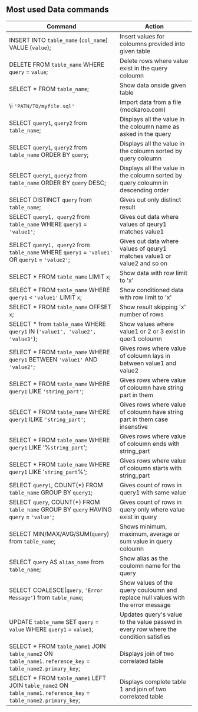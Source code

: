 ## Most used Data commands

Command     | Action |
------------|--------|
INSERT INTO `table_name` (`col_name`) VALUE (`value`); | Insert values for coloumns provided into given table |
DELETE FROM `table_name` WHERE `query` = `value`; | Delete rows where value exist in the query coloumn
SELECT * FROM `table_name`; | Show data onside given table |
\i `'PATH/TO/myfile.sql'` | Import data from a file (mockaroo.com) |
SELECT `query1`, `query2` from `table_name`; | Displays all the value in the coloumn name as asked in the query
SELECT `query1`, `query2` from `table_name` ORDER BY `query`; | Displays all the value in the coloumn sorted by query coloumn
SELECT `query1`, `query2` from `table_name` ORDER BY `query` DESC; | Displays all the value in the coloumn sorted by query coloumn in descending order
SELECT DISTINCT `query` from `table_name`; | Gives out only distinct result
SELECT `query1, query2` from `table_name` WHERE `query1` = `'value1'`; | Gives out data where values of qeury1 matches value1
SELECT `query1, query2` from `table_name` WHERE `query1` = `'value1'` OR `query1` = `'value2'`; | Gives out data where values of qeury1 matches value1 or value2 and so on
SELECT * FROM `table_name` LIMIT `x`; | Show data with row limit to 'x'
SELECT * FROM `table_name` WHERE `query1` < `'value1'` LIMIT `x`; | Show conditioned data with row limit to 'x'
SELECT * FROM `table_name` OFFSET `x`; | Show result skipping 'x' number of rows
SELECT * from `table_name` WHERE `query1` IN (`'value1', 'value2', 'value3'`); | Show values where value1 or 2 or 3 exist in quer1 coloumn
SELECT * FROM `table_name` WHERE `query1` BETWEEN `'value1'` AND `'value2'`; | Gives rows where value of coloumn lays in between value1 and value2
SELECT * FROM `table_name` WHERE `query1` LIKE `'string_part'`; | Gives rows where value of coloumn have string part in them 
SELECT * FROM `table_name` WHERE `query1` ILIKE `'string_part'`; | Gives rows where value of coloumn have string part in them case insenstive 
SELECT * FROM `table_name` WHERE `query1` LIKE '%`string_part`'; | Gives rows where value of coloumn ends with string_part
SELECT * FROM `table_name` WHERE `query1` LIKE '`string_part`%'; | Gives rows where value of coloumn starts with string_part
SELECT `query1`, COUNT(*) FROM `table_name` GROUP BY `query1`; | Gives count of rows in query1 with same value
SELECT `query`, COUNT(*) FROM `table_name` GROUP BY `query` HAVING `query` = `'value'`; | Gives count of rows in query only where value exist in query
SELECT MIN/MAX/AVG/SUM(`query`) from `table_name`; | Shows minimum, maximum, average or sum value in query coloumn
SELECT `query` AS `alias_name` from `table_name`; | Show alias as the coulomn name for the query
SELECT COALESCE(`query`, `'Error Message'`) from `table_name`; | Show values of the query couloumn and replace null values with the error message
UPDATE `table_name` SET `query` = `value` WHERE `query1` = `value1`; | Updates query's value to the value passwd in every row where the condition satisfies 
SELECT * FROM `table_name1` JOIN `table_name2` ON `table_name1.reference_key` = `table_name2.primary_key`; | Displays join of two correlated table 
SELECT * FROM `table_name1` LEFT JOIN `table_name2` ON `table_name1.reference_key` = `table_name2.primary_key`; | Displays complete table 1 and join of two correlated table